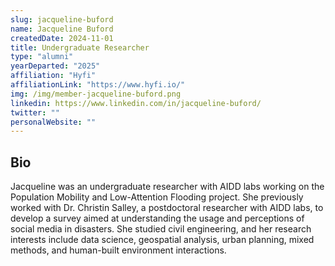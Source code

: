 ```yaml
---
slug: jacqueline-buford
name: Jacqueline Buford
createdDate: 2024-11-01
title: Undergraduate Researcher
type: "alumni"
yearDeparted: "2025"
affiliation: "Hyfi"
affiliationLink: "https://www.hyfi.io/"
img: /img/member-jacqueline-buford.png
linkedin: https://www.linkedin.com/in/jacqueline-buford/
twitter: ""
personalWebsite: ""
---
```


## Bio
Jacqueline was an undergraduate researcher with AIDD labs working on the Population Mobility and Low-Attention Flooding project. She previously worked with Dr. Christin Salley, a postdoctoral researcher with AIDD labs, to develop a survey aimed at understanding the usage and perceptions of social media in disasters. She studied civil engineering, and her research interests include data science, geospatial analysis, urban planning, mixed methods, and human-built environment interactions. 